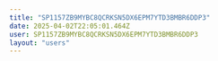 ```yaml
---
title: "SP1157ZB9MYBC8QCRKSN5DX6EPM7YTD3BMBR6DDP3"
date: 2025-04-02T22:05:01.464Z
user: SP1157ZB9MYBC8QCRKSN5DX6EPM7YTD3BMBR6DDP3
layout: "users"
---
```

    
